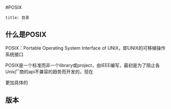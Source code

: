#POSIX 

```toc
title: 目录
```

## 什么是POSIX

POSIX：Portable Operating System Interface of UNIX，即UNIX的可移植操作系统接口

POSIX是一个标准而非一个library或project，由IEEE编写，最初是为了阻止各Unix厂商的api不兼容的趋势而开发的，现在

更加具体的

## 版本





